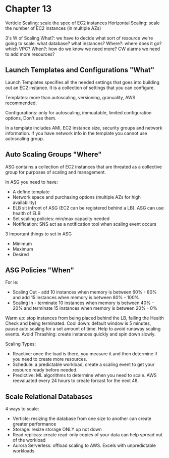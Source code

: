 # Chapter 13

Verticle Scaling: scale the spec of EC2 instances
Horizontal Scaling: scale the number of EC2 instances (in multiple AZs)

3's W of Scaling
What?: we have to decide what sort of resource we're going to scale. what database? what instances?
Where?: where does it go? which VPC? 
When?: how do we know we need more? CW alarms we need to add more resources?

## Launch Templates and Configurations "What"
Launch Templates specifies all the needed settings that goes into building out an EC2 instance. It is a collection of settings that you can configure. 

Templates: more than autoscaling, versioning, granuality, AWS recommended.

Configurations: only for autoscaling, immuatable, limited configuration options, Don't use them.

In a template includes AMI, EC2 instance size, security groups and network information. If you have network info in the template you cannot use autoscaling group.

## Auto Scaling Groups "Where"
ASG contains a collection of EC2 instances that are threated as a collective group for purposes of scaling and management.

In ASG you need to have:
- A define template
- Network space and purchasing options (multiple AZs for high availability)
- ELB sit infront of ASG (EC2 can be registered behind a LB). ASG can use health of ELB
- Set scaling policies: min/max capacity needed
- Notification: SNS act as a notification tool when scaling event occurs

3 Important things to set in ASG
- Minimum
- Maximum
- Desired

## ASG Policies "When"
For ie: 
- Scaling Out - add 10 instances when memory is between 60% - 80% and add 15 instances when memory is between 80% - 100%
- Scaling In - terminate 10 instances when memory is between 40% - 20% and terminate 15 instances when memory is between 20% - 0%

Warm up: stop instances from being placed behind the LB, failing the Health Check and being terminated. 
Cool down: default window is 5 minutes, pause auto scaling for a set amount of time. Help to avoid runaway scaling events.
Avoid Thrashing: create instances quickly and spin down slowly.

Scaling Types:
- Reactive: once the load is there, you measure it and then determine if you need to create more resources.
- Schedule: a predictable workload, create a scaling event to get your resource ready before needed.
- Predictive: ML algorithms to determine when you need to scale. AWS reevaluated every 24 hours to create forcast for the next 48.

## Scale Relational Databases
4 ways to scale:
- Verticle: resizing the database from one size to another can create greater performance 
- Storage: resize storage ONLY up not down
- Read replicas: create read-only copies of your data can help spread out of the workload
- Aurora Serverless: offload scaling to AWS. Excels with unpredictable workloads
